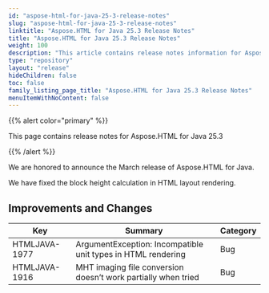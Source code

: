 ```yaml
---
id: "aspose-html-for-java-25-3-release-notes"
slug: "aspose-html-for-java-25-3-release-notes"
linktitle: "Aspose.HTML for Java 25.3 Release Notes"
title: "Aspose.HTML for Java 25.3 Release Notes"
weight: 100
description: "This article contains release notes information for Aspose.HTML for .Java 25.3."
type: "repository"
layout: "release"
hideChildren: false
toc: false
family_listing_page_title: "Aspose.HTML for Java 25.3 Release Notes"
menuItemWithNoContent: false
---
```


{{% alert color="primary" %}}

This page contains release notes for Aspose.HTML for Java 25.3

{{% /alert %}}

We are honored to announce the March release of Aspose.HTML for Java.

We have fixed the block height calculation in HTML layout rendering.

## **Improvements and Changes**

| **Key**          | **Summary**                                                   | **Category** |
|------------------|---------------------------------------------------------------|--------------|
| HTMLJAVA-1977    | ArgumentException: Incompatible unit types in HTML rendering  | Bug          | 
| HTMLJAVA-1916    | MHT imaging file conversion doesn’t work partially when tried | Bug          | 
